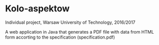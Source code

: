# Kolo-aspektow
Individual project, Warsaw University of Technology, 2016/2017

A web application in Java that generates a PDF file with data from HTML form accorting to the specification (specification.pdf)

